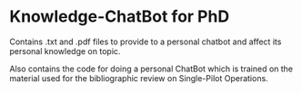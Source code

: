 # Knowledge-ChatBot for PhD
Contains .txt and .pdf files to provide to a personal chatbot and affect its personal knowledge on topic.

Also contains the code for doing a personal ChatBot which is trained on the material used for the bibliographic review on Single-Pilot Operations. 
